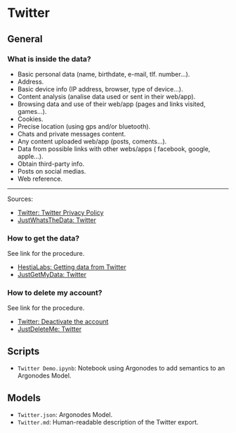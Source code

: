 # Twitter

## General

### What is inside the data?

* Basic personal data (name, birthdate, e-mail, tlf. number...).
* Address.
* Basic device info (IP address, browser, type of device...).
* Content analysis (analise data used or sent in their web/app).
* Browsing data and use of their web/app (pages and links visited, games...).
* Cookies.
* Precise location (using gps and/or bluetooth).
* Chats and private messages content.
* Any content uploaded web/app (posts, coments...).
* Data from possible links with other webs/apps ( facebook, google, apple...).
* Obtain third-party info.
* Posts on social medias.
* Web reference.

---

Sources:
* [Twitter: Twitter Privacy Policy](https://twitter.com/en/privacy)
* [JustWhatsTheData: Twitter](https://justwhatsthedata.github.io/#twitter)

### How to get the data?

See link for the procedure.

* [HestiaLabs: Getting data from Twitter](https://github.com/hestiaAI/data-catalog/blob/argonodes/workshop/twitter.md)
* [JustGetMyData: Twitter](https://justgetmydata.com/#twitter)

### How to delete my account?

See link for the procedure.

* [Twitter: Deactivate the account](https://twitter.com/settings/deactivate)
* [JustDeleteMe: Twitter](https://justdeleteme.xyz/#twitter)

## Scripts

* `Twitter Demo.ipynb`: Notebook using Argonodes to add semantics to an Argonodes Model.

## Models

* `Twitter.json`: Argonodes Model.
* `Twitter.md`: Human-readable description of the Twitter export.
